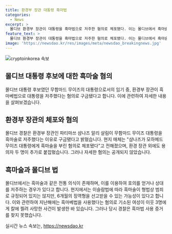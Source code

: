 ```yaml
---
title: 환경부 장관 대통령 흑마법
categories:
  - News
excerpt: >
  몰디브 환경부 장관이 대통령을 흑마법으로 저주한 혐의로 체포됐다. 이는 몰디브에서 흑마술과 같은 전통 의식이 일어나는 것이 일상적이며, 이에 대한 법적 제재가 논의될 수 있다. 환경 장관은 몰디브에서 중요한 역할을 맡고 있어 심각한 문제로 지역 사회에 충격을 줄 수 있다. 지난해에도 흑마법 사용 혐의로 치명적인 사고가 발생한 바 있으며, 이에 대한 법적 대응이 필요하다는 지적이 나올 것으로 보인다.
feature_text: >
  몰디브 환경부 장관이 대통령을 흑마법으로 저주한 혐의로 체포됐다. 이는 몰디브에서 흑마술과 같은 전통 의식이 일어나는 것이 일상적이며, 이에 대한 법적 제재가 논의될 수 있다. 환경 장관은 몰디브에서 중요한 역할을 맡고 있어 심각한 문제로 지역 사회에 충격을 줄 수 있다. 지난해에도 흑마법 사용 혐의로 치명적인 사고가 발생한 바 있으며, 이에 대한 법적 대응이 필요하다는 지적이 나올 것으로 보인다.
image: 'https://newsdao.kr/res/images/meta/newsdao_breakingnews.jpg'
---
```


<p><img src="https://newsdao.kr/res/images/meta/newsdao_breakingnews.jpg" alt="cryptoinkorea 속보" /></p>

<h2 data-ke-size="size26">몰디브 대통령 후보에 대한 흑마술 혐의</h2>

<p data-ke-size="size16">몰디브 대통령 후보였던 무함마드 무이즈의 대통령으로서의 임기 중, 환경부 장관이 흑마베법으로 대통령을 저주했다는 혐의로 구금됐다고 합니다. 이에 관련하여 자세한 내용을 살펴보겠습니다.</p>

<h2 data-ke-size="size26">환경부 장관의 체포와 혐의</h2>

<p data-ke-size="size16">몰디브 경찰은 환경부 장관인 파티마쓰 샴나즈 알리 살림이 무함마드 무이즈 대통령을 흑마술로 저주했다는 이유로 구금됐다고 밝혔습니다. 현지 매체는 "샴나즈가 모하메드 무이즈 대통령에게 흑마술을 부린 혐의로 체포됐다"고 전해졌으며, 환경 장관 외에도 용의자 두 명이 추가로 붙잡혔습니다. 그러나 자세한 혐의는 공개되지 않았습니다.</p>

<h2 data-ke-size="size26">흑마술과 몰디브 법</h2>

<p data-ke-size="size16">몰디브에서는 흑마술과 같은 전통 의식이 존재하며, 이를 이용하여 호의를 얻거나 상대를 저주하는 경우가 있다고 합니다. 현지에서는 이슬람법에 따라 흑마술이 형법상 범죄로 규정되어 있지는 않지만, 6개월의 징역형을 선고받을 수 있는 가능성이 있다고 합니다. 이와 관련하여 지난해에는 흑마베법을 사용했다는 혐의로 기소된 여성이 이웃 3명에게 칼에 찔려 사망한 사건이 발생한 바 있습니다. 그러나 당시 경찰은 흑마법 사용 증거를 찾지 못했습니다.</p>
실시간 뉴스 속보는, <a href="https://newsdao.kr" rel="dofollow">https://newsdao.kr</a>


